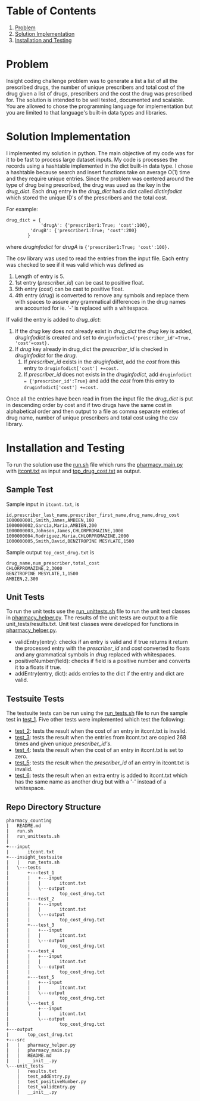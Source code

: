 # Table of Contents
1. [Problem](README.md#problem)
2. [Solution Implementation](README.md#solution-implementation)
3. [Installation and Testing](README.md#installation-and-testing)

# Problem

Insight coding challenge problem was to generate a list a list of all the prescribed drugs, the number of unique prescribers and total cost of the drug given a list of drugs, prescribers and the cost the drug was prescribed for. The solution is intended to be well tested, documented and scalable. You are allowed to chose the programming language for implementation but you are limited to that language's built-in data types and libraries.

# Solution Implementation

I implemented my solution in python. The main objective of my code was for it to be fast to process large dataset inputs. My code is processes the records using a hashtable implemented in the dict built-in data type. I chose a hashtable because search and insert functions take on average O(1) time and they require unique entries. Since the problem was centered around the type of drug being prescribed, the drug was used as the key in the *drug_dict*. Each drug entry in the *drug_dict* had a dict called *dictinfodict* which stored the unique ID's of the prescribers and the total cost.

For example:

```
drug_dict = {
             'drugA': {'prescriber1:True; 'cost':100},
	     'drugB': {'prescriber1:True; 'cost':200}
	    }
```

where *druginfodict* for *drugA* is `{'prescriber1:True; 'cost':100}.`

The csv library was used to read the entries from the input file. Each entry was checked to see if it was valid which was defined as
1. Length of entry is 5.
2. 1st entry (*prescriber_id*) can be cast to positive float.
3. 5th entry (*cost*) can be cast to positive float.
4. 4th entry (*drug*) is converted to remove any symbols and replace them with spaces to assure any grammatical differences in the drug names are accounted for ie. '-' is replaced with a whitespace.

If valid the entry is added to *drug_dict*:
1. If the *drug* key does not already exist in *drug_dict* the *drug* key is added, *druginfodict* is created and set to `druginfodict={'prescriber_id'=True, 'cost'=cost}.`
2. If *drug* key already in drug_dict the *prescriber_id* is checked in *druginfodict* for the *drug*.
	1. If *prescriber_id* exists in the *druginfodict*, add the *cost* from this entry to `druginfodict['cost'] +=cost.`
	2. If *prescriber_id* does not exists in the *druginfodict*, add `druginfodict = {'prescriber_id':True}` and add the *cost* from this entry to `druginfodict['cost'] +=cost.`

Once all the entries have been read in from the input file the *drug_dict* is put in descending order by cost and if two drugs have the same cost in alphabetical order and then output to a file as comma separate entries of drug name, number of unique prescribers and total cost using the csv library.

# Installation and Testing

To run the solution use the [run.sh](https://github.com/souzanmirza/pharmacy_counting/blob/master/run.sh) file which runs the [pharmacy_main.py](https://github.com/souzanmirza/pharmacy_counting/blob/master/src/pharmacy_main.py) with [itcont.txt](https://github.com/souzanmirza/pharmacy_counting/blob/master/input/itcont.txt) as input and [top_drug_cost.txt](https://github.com/souzanmirza/pharmacy_counting/blob/master/output/top_cost_drug.txt) as output. 

## Sample Test

Sample input in `itcont.txt`, is
```
id,prescriber_last_name,prescriber_first_name,drug_name,drug_cost
1000000001,Smith,James,AMBIEN,100
1000000002,Garcia,Maria,AMBIEN,200
1000000003,Johnson,James,CHLORPROMAZINE,1000
1000000004,Rodriguez,Maria,CHLORPROMAZINE,2000
1000000005,Smith,David,BENZTROPINE MESYLATE,1500
```

Sample output `top_cost_drug.txt` is
```
drug_name,num_prescriber,total_cost
CHLORPROMAZINE,2,3000
BENZTROPINE MESYLATE,1,1500
AMBIEN,2,300
```

## Unit Tests

To run the unit tests use the [run_unittests.sh](https://github.com/souzanmirza/pharmacy_counting/blob/master/run_unittests.sh) file to run the unit test classes in [pharmacy_helper.py](https://github.com/souzanmirza/pharmacy_counting/blob/master/src/pharmacy_helper.py). The results of the unit tests are output to a file unit_tests/results.txt. Unit test classes were developed for functions in [pharmacy_helper.py](https://github.com/souzanmirza/pharmacy_counting/blob/master/src/pharmacy_helper.py). 
* validEntry(entry): checks if an entry is valid and if true returns it return the processed entry with the *prescriber_id* and *cost* converted to floats and any grammatical symbols in *drug* replaced with whitespaces. 
* positiveNumber(field): checks if field is a positive number and converts it to a floats if true.
* addEntry(entry, dict): adds entries to the dict if the entry and dict are valid.

## Testsuite Tests

The testsuite tests can be run using the [run_tests.sh](https://github.com/souzanmirza/pharmacy_counting/blob/master/insight_testsuite/run_tests.sh) file to run the sample test in [test_1](https://github.com/souzanmirza/pharmacy_counting/tree/master/insight_testsuite/tests/test_1). Five other tests were implemented which test the following:
* [test_2](https://github.com/souzanmirza/pharmacy_counting/tree/master/insight_testsuite/tests/test_2): tests the result when the cost of an entry in itcont.txt is invalid.
* [test_3](https://github.com/souzanmirza/pharmacy_counting/tree/master/insight_testsuite/tests/test_3): tests the result when the entries from itcont.txt are copied 268 times and given unique *prescriber_id's*.
* [test_4](https://github.com/souzanmirza/pharmacy_counting/tree/master/insight_testsuite/tests/test_4): tests the result when the cost of an entry in itcont.txt is set to zero.
* [test_5](https://github.com/souzanmirza/pharmacy_counting/tree/master/insight_testsuite/tests/test_5): tests the result when the *prescriber_id* of an entry in itcont.txt is invalid.
* [test_6](https://github.com/souzanmirza/pharmacy_counting/tree/master/insight_testsuite/tests/test_6): tests the result when an extra entry is added to itcont.txt which has the same name as another drug but with a '-' instead of a whitespace.

## Repo Directory Structure
```
pharmacy_counting
|   README.md
|   run.sh
|   run_unittests.sh
|
+---input
|       itcont.txt
+---insight_testsuite
|   |   run_tests.sh
|   \---tests
|       +---test_1
|       |   +---input
|       |   |       itcont.txt
|       |   \---output
|       |           top_cost_drug.txt
|       +---test_2
|       |   +---input
|       |   |       itcont.txt
|       |   \---output
|       |           top_cost_drug.txt
|       +---test_3
|       |   +---input
|       |   |       itcont.txt
|       |   \---output
|       |           top_cost_drug.txt
|       +---test_4
|       |   +---input
|       |   |       itcont.txt
|       |   \---output
|       |           top_cost_drug.txt   
|       +---test_5
|       |   +---input
|       |   |       itcont.txt  
|       |   \---output
|       |           top_cost_drug.txt        
|       \---test_6  
|           +---input
|           |       itcont.txt   
|           \---output
|                   top_cost_drug.txt 
+---output
|       top_cost_drug.txt
+---src
|   |   pharmacy_helper.py
|   |   pharmacy_main.py
|   |   README.md
|   |   __init__.py
\---unit_tests
    |   results.txt
    |   test_addEntry.py
    |   test_positiveNumber.py
    |   test_validEntry.py
    |   __init__.py
```            


